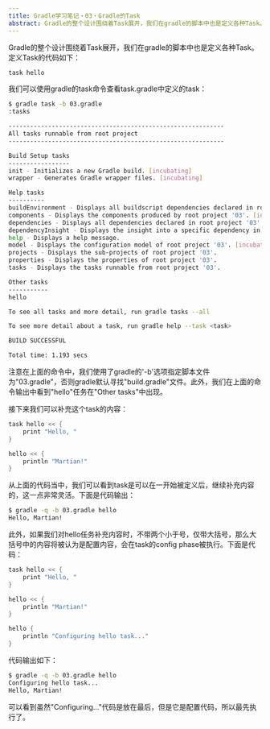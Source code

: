 ```yaml
---
title: Gradle学习笔记・03・Gradle的Task
abstract: Gradle的整个设计围绕着Task展开，我们在gradle的脚本中也是定义各种Task。
---
```




Gradle的整个设计围绕着Task展开，我们在gradle的脚本中也是定义各种Task。定义Task的代码如下：

```txt
task hello
```

我们可以使用gradle的task命令查看task.gradle中定义的task：

```bash
$ gradle task -b 03.gradle
:tasks

------------------------------------------------------------
All tasks runnable from root project
------------------------------------------------------------

Build Setup tasks
-----------------
init - Initializes a new Gradle build. [incubating]
wrapper - Generates Gradle wrapper files. [incubating]

Help tasks
----------
buildEnvironment - Displays all buildscript dependencies declared in root project '03'.
components - Displays the components produced by root project '03'. [incubating]
dependencies - Displays all dependencies declared in root project '03'.
dependencyInsight - Displays the insight into a specific dependency in root project '03'.
help - Displays a help message.
model - Displays the configuration model of root project '03'. [incubating]
projects - Displays the sub-projects of root project '03'.
properties - Displays the properties of root project '03'.
tasks - Displays the tasks runnable from root project '03'.

Other tasks
-----------
hello

To see all tasks and more detail, run gradle tasks --all

To see more detail about a task, run gradle help --task <task>

BUILD SUCCESSFUL

Total time: 1.193 secs
```

注意在上面的命令中，我们使用了gradle的'-b'选项指定脚本文件为"03.gradle"，否则gradle默认寻找"build.gradle"文件。此外，我们在上面的命令输出中看到"hello"任务在"Other tasks"中出现。

接下来我们可以补充这个task的内容：

```groovy
task hello << {
	print "Hello, "
}

hello << {
	println "Martian!"
}
```

从上面的代码当中，我们可以看到task是可以在一开始被定义后，继续补充内容的，这一点非常灵活。下面是代码输出：

```bash
$ gradle -q -b 03.gradle hello
Hello, Martian!
```

此外，如果我们对hello任务补充内容时，不带两个小于号，仅带大括号，那么大括号中的内容将被认为是配置内容，会在task的config phase被执行。下面是代码：

```groovy
task hello << {
	print "Hello, "
}

hello << {
	println "Martian!"
}

hello {
	println "Configuring hello task..."
}
```

代码输出如下：

```bash
$ gradle -q -b 03.gradle hello
Configuring hello task...
Hello, Martian!
```

可以看到虽然"Configuring..."代码是放在最后，但是它是配置代码，所以最先执行了。

